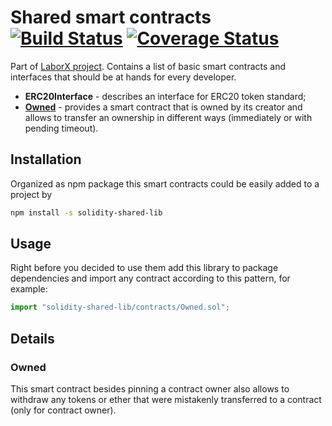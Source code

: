 # Shared smart contracts [![Build Status](https://travis-ci.org/ChronoBank/solidity-shared-lib.svg?branch=master)](https://travis-ci.org/ChronoBank/solidity-shared-lib) [![Coverage Status](https://coveralls.io/repos/github/ChronoBank/solidity-shared-lib/badge.svg?branch=master)](https://coveralls.io/github/ChronoBank/solidity-shared-lib?branch=master)

Part of [LaborX project](https://github.com/ChronoBank). Contains a list of basic smart contracts and interfaces that should be at hands for every developer.

- **ERC20Interface** - describes an interface for ERC20 token standard;
- [**Owned**](#owned) - provides a smart contract that is owned by its creator and allows to transfer an ownership in different ways (immediately or with pending timeout).

## Installation

Organized as npm package this smart contracts could be easily added to a project by

```bash
npm install -s solidity-shared-lib
```

## Usage

Right before you decided to use them add this library to package dependencies and import any contract according to this pattern, for example:

```javascript
import "solidity-shared-lib/contracts/Owned.sol";
```

## Details

### Owned

This smart contract besides pinning a contract owner also allows to withdraw any tokens or ether that were mistakenly transferred to a contract (only for contract owner).
